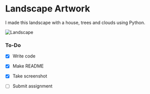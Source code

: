 # Landscape Artwork
I made this landscape with a house, trees and clouds using Python. 

![Landscape](/LandscapeSreenshot.PNG)

### To-Do

- [x] Write code

- [x] Make README

- [x] Take screenshot

- [ ] Submit assignment